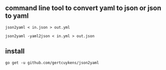 
 ## command line tool to convert yaml to json or json to yaml

 `json2yaml < in.json > out.yml`
 
 `json2yaml -yaml2json < in.yml > out.json`

## install

`go get -u github.com/gertcuykens/json2yaml`
